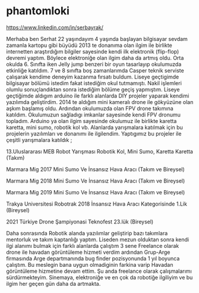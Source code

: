 # phantomloki
https://www.linkedin.com/in/serbayrak/

Merhaba ben Serhat 22 yaşındayım
4 yaşında başlayan bilgisayar sevdam zamanla kartopu gibi büyüdü 
2013 te donanıma olan ilgim ile birlikte internetten araştırdığım bilgiler sayesinde kendi ilk elektronik (flip-flop) devremi yaptım. Böylece elektroniğe olan ilgim daha da artmış oldu. Orta okulda 6. Sınıfta iken Jelly jump benzeri bir oyun tasarlayıp okulumuzda etkinliğe katıldım. 7 ve 8 sınıfta boş zamanlarımda Casper teknik serviste çalışarak kendime deneyim kazanma fırsatı buldum.
 Liseye geçtigimde bilgisayar bölümü istedim fakat istediğim okul tutmamıştı. Nakil işlemleri olumlu sonuçlandıktan sonra istediğim bölüme geçiş yapmıştım. Liseye geçtiğimde aldıgım arduino ile farklı alanlarda DIY projeler yaparak kendimi yazılımda geliştirdim. 2014 te aldığım mini kameralı drone ile gökyüzüne olan aşkım başlamış oldu. Ardından okulumuzda olan FPV drone takımına katıldım. Okulumuzun sağladıgı imkanlar sayesinde kendi FPV dronumu topladım. Arduino ya olan ilgim sayesinde okulumuz ile birlikte karetta karetta, mini sumo, robotik kol vb. Alanlarda yarışmalara katılmak için bu projelerin yazılımları ve donanımı ile ilgilendim. Yaptıgımız bu projeler ile çeşitli yarışmalara katıldık ; 

13.Uluslararası MEB Robot Yarışması Robotik Kol, Mini Sumo, Karetta Karetta (Takım)

Marmara Mig 2017 Mini Sumo Ve İnsansız Hava Aracı (Takım ve Bireysel)

Marmara Mig 2018 Mini Sumo Ve İnsansız Hava Aracı (Takım ve Bireysel)

Marmara Mig 2019 Mini Sumo Ve İnsansız Hava Aracı (Takım ve Bireysel)

Trakya Universitesi Robotrak 2018 İnsansız Hava Aracı Kategorisinde 1.Lik (Bireysel)

2021 Türkiye Drone Şampiyonasi Teknofest 23.lük (Bireysel)

Daha sonrasında Robotik alanda yazılımlar geliştirip bazı takımlara mentorluk ve takım kaptanlığı yaptım.
Liseden mezun olduktan sonra kendi ilgi alanımı bulmak için farklı alanlarda çalıştım
3 sene Freelance olarak drone ile havadan görüntüleme hizmeti verdim ardından Grup-Arge firmasında Arge departmanında bug finder pozisyonunda 1 yıl boyunca çalıştım. Bu meslegin bana uygun olmadiginin farkina varip Havadan görüntüleme hizmetine devam ettim. Şu anda freelance olarak çalışmalarımı sürdürmekteyim. Sinemaya, elektroniğe ve en çok da robotiğe ilgiliyim ve bu ilgim her geçen gün daha da artmakta.
